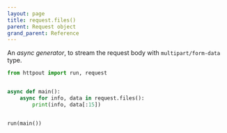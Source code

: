 ```yaml
---
layout: page
title: request.files()
parent: Request object
grand_parent: Reference
---
```


An *async generator*, to stream the request body with `multipart/form-data` type.

```python
from httpout import run, request


async def main():
    async for info, data in request.files():
        print(info, data[:15])


run(main())
```
